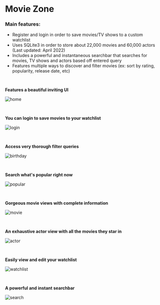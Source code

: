 # Movie Zone

### Main features:

- Register and login in order to save movies/TV shows to a custom watchlist
- Uses SQLite3 in order to store about 22,000 movies and 60,000 actors (Last updated: April 2022)
- Includes a powerful and instantaneous searchbar that searches for movies, TV shows and actors based off entered query
- Features multiple ways to discover and filter movies (ex: sort by rating, popularity, release date, etc)

<br />

**Features a beautiful inviting UI**

![home](https://github.com/TahaInc/smart-monitor/blob/master/images/screenshot_1.png)

<br />

**You can login to save movies to your watchlist**

![login](https://github.com/TahaInc/smart-monitor/blob/master/images/screenshot_2.png)

<br />

**Access very thorough filter queries**

![birthday](https://github.com/TahaInc/smart-monitor/blob/master/images/screenshot_3.png)

<br />

**Search what's popular right now**

![popular](https://github.com/TahaInc/smart-monitor/blob/master/images/screenshot_4.png)

<br />

**Gorgeous movie views with complete information**

![movie](https://github.com/TahaInc/smart-monitor/blob/master/images/screenshot_5.png)

<br />

**An exhaustive actor view with all the movies they star in**

![actor](https://github.com/TahaInc/smart-monitor/blob/master/images/screenshot_6.png)

<br />

**Easily view and edit your watchlist**

![watchlist](https://github.com/TahaInc/smart-monitor/blob/master/images/screenshot_7.png)

<br />

**A powerful and instant searchbar**

![search](https://github.com/TahaInc/smart-monitor/blob/master/images/screenshot_8.png)

<br />
